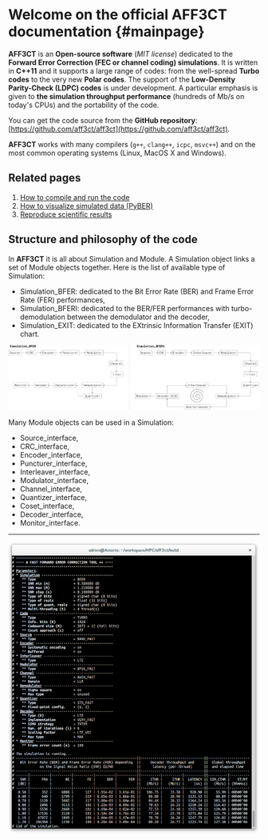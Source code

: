 Welcome on the official AFF3CT documentation {#mainpage}
========================================================

**AFF3CT** is an **Open-source software** (*MIT license*) dedicated to the **Forward Error Correction (FEC or channel coding) simulations**. It is written in **C++11** and it supports a large range of codes: from the well-spread **Turbo codes** to the very new **Polar codes**. The support of the **Low-Density Parity-Check (LDPC) codes** is under development. A particular emphasis is given to **the simulation throughput performance** (hundreds of Mb/s on today's CPUs) and the portability of the code.

You can get the code source from the **GitHub repository**: [https://github.com/aff3ct/aff3ct](https://github.com/aff3ct/aff3ct).

**AFF3CT** works with many compilers (`g++`, `clang++`, `icpc`, `msvc++`) and on the most common operating systems (Linux, MacOS X and Windows).

## Related pages

1. [How to compile and run the code](md__home_adrien_workspace_HPC_aff3ct_README.html)
2. [How to visualize simulated data (PyBER)](md_pages_PyBER.html)
3. [Reproduce scientific results](md_pages_Paper_results.html)

## Structure and philosophy of the code

In **AFF3CT** it is all about Simulation and Module. A Simulation object links a set of Module objects together.
Here is the list of available type of Simulation:
- Simulation_BFER: dedicated to the Bit Error Rate (BER) and Frame Error Rate (FER) performances,
- Simulation_BFERI: dedicated to the BER/FER performances with turbo-demodulation between the demodulator and the decoder,
- Simulation_EXIT: dedicated to the EXtrinsic Information Transfer (EXIT) chart.

![Communication chain](../images/bfer_bferi.png)

Many Module objects can be used in a Simulation:
- Source_interface,
- CRC_interface,
- Encoder_interface,
- Puncturer_interface,
- Interleaver_interface,
- Modulator_interface,
- Channel_interface,
- Quantizer_interface,
- Coset_interface,
- Decoder_interface,
- Monitor_interface.

------------------------------------------------------------------------------------------------------------------------

![Example of AFF3CT output](../images/AFF3CT.png)